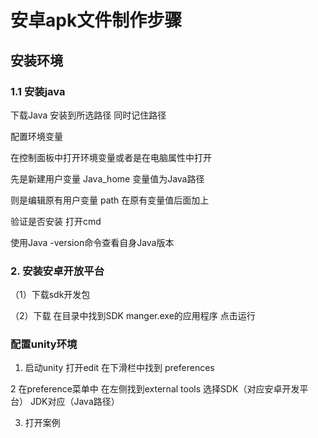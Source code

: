 # 安卓apk文件制作步骤
## 安装环境
### 1.1 安装java
下载Java 安装到所选路径 同时记住路径 

配置环境变量

在控制面板中打开环境变量或者是在电脑属性中打开

先是新建用户变量 Java_home 变量值为Java路径

则是编辑原有用户变量 path 在原有变量值后面加上 

验证是否安装 打开cmd 
 
使用Java -version命令查看自身Java版本 

### 2. 安装安卓开放平台
（1）下载sdk开发包

（2）下载 在目录中找到SDK manger.exe的应用程序 点击运行


### 配置unity环境
1. 启动unity 打开edit 在下滑栏中找到 preferences

2 在preference菜单中 在左侧找到external tools 选择SDK（对应安卓开发平台） JDK对应（Java路径）

3. 打开案例 
